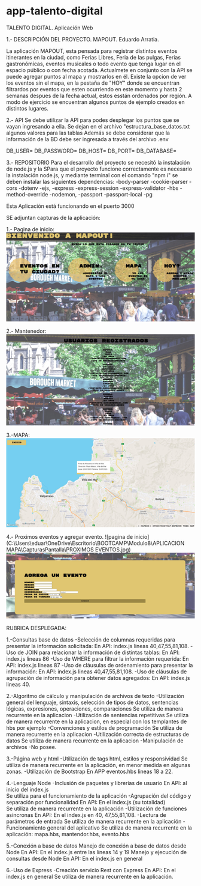 # app-talento-digital
TALENTO DIGITAL. Aplicación Web

1.- DESCRIPCIÓN DEL PROYECTO.
MAPOUT.
Eduardo Arratia.

La aplicación MAPOUT, esta pensada para registrar distintos eventos itinerantes en la ciudad, como Ferias Libres, Feria de las pulgas, Ferias gastronómicas, eventos musicales o todo evento que tenga lugar en el espacio público o con fecha acotada.
Actualmete en conjunto con la API se puede agregar puntos al mapa y mostrarlos en él.
Existe la opcion de ver los eventos sin el mapa, en la pestaña de "HOY" donde se encuentran filtrardos por eventos que esten ocurriendo en este momento y hasta 2 semanas despues de la fecha actual, estos esstán ordenados por región.
A modo de ejercicio se encuentran algunos puntos de ejemplo creados en distintos lugares.


2.- API
Se debe utilizar la API para podes desplegar los puntos que se vayan ingresando a ella.
Se dejan en el archivo "estructura_base_datos.txt algunos valores para las tablas
Además se debe considerar que la información de la BD debe ser ingresada a través del archivo .env

DB_USER=
DB_PASSWORD=
DB_HOST=
DB_PORT=
DB_DATABASE=


3.- REPOSITORIO
Para el desarrollo del proyecto se necesitó la instalación de node.js y la
SPara que el proyecto funcione correctamente es necesario la instalación node.js, y mediante terminal con el comando "npm i" se deben instalar las siguientes dependencias:
-body-parser
-cookie-parser
-cors
-dotenv
-ejs,
-express
-express-session
-express-validator
-hbs
-method-override
-nodemon,
-passport
-passport-local
-pg

Esta Aplicación está funcionando en el puerto 3000

SE adjuntan capturas de la aplicación:

1.- Pagina de inicio:
![pagina de inicio](https://github.com/EduardoArratia/app-talento-digital/blob/main/CapturasPantalla/MAPOUT%20READ%20ME.jpg)

2.- Mantenedor:
![pagina de inicio](https://github.com/EduardoArratia/app-talento-digital/blob/main/CapturasPantalla/usuarios%20registrados.jpg)

3.-MAPA:
![pagina de inicio](https://github.com/EduardoArratia/app-talento-digital/blob/main/CapturasPantalla/MAPA.jpg)

4.- Proximos eventos y agregar evento.
![pagina de inicio](C:\Users\eduar\OneDrive\Escritorio\BOOTCAMP\Modulo8\APLICACION MAPA\CapturasPantalla\PROXIMOS EVENTOS.jpg)
![pagina de inicio](https://github.com/EduardoArratia/app-talento-digital/blob/main/CapturasPantalla/agregarEvento.jpg)



RUBRICA DESPLEGADA:


1.-Consultas base de datos
-Selección de columnas requeridas para presentar la información solicitada:
En API: index.js lineas 40,47,55,81,108.
-Uso de JOIN para relacionar la información de distintas tablas:
En API: index.js lineas 86
-Uso de WHERE para filtrar la información requerida:
En API: index.js lineas 87
-Uso de cláusulas de ordenamiento para presentar la información:
En API: index.js lineas 40,47,55,81,108.
-Uso de cláusulas de agrupación de información para obtener datos agregados:
En API: index.js lineas 40.


2.-Algoritmo de cálculo y manipulación de archivos de texto
-Utilización general del lenguaje, sintaxis, selección de tipos de datos, sentencias lógicas, expresiones, operaciones, comparaciones
Se utiliza de manera recurrente en la aplicacion
-Utilización de sentencias repetitivas
Se utiliza de manera recurrente en la aplicacion, en especial con los templantes de hbs por ejemplo
-Convenciones y estilos de programación
Se utiliza de manera recurrente en la aplicacion
-Utilización correcta de estructuras de datos
Se utiliza de manera recurrente en la aplicacion
-Manipulación de archivos
-No posee.

3.-Página web y html
-Utilización de tags html, estilos y responsividad
Se utiliza de manera recurrente en la aplicación, en menor medida en algunas zonas.
-Utilización de Bootstrap
En APP eventos.hbs lineas 18 a 22.

4.-Lenguaje Node
-Inclusión de paquetes y librerías de usuario
En API: al inicio del index.js  
Se utiliza para el funcionamiento de la aplicación
-Agrupación del código y separación por funcionalidad
En API: En el index.js (su totalidad)  
Se utiliza de manera recurrente en la aplicación
-Utilización de funciones asíncronas
En API: En el index.js en 40, 47,55,81,108. 
-Lectura de parámetros de entrada
Se utiliza de manera recurrente en la aplicación
-Funcionamiento general del aplicativo
Se utiliza de manera recurrente en la aplicación: mapa.hbs, mantendor.hbs, evento.hbs

5.-Conexión a base de datos
Manejo de conexión a base de datos desde Node
En API: En el index.js entre las líneas 14 y 19
Manejo y ejecución de consultas desde Node
En API: En el index.js en general

6.-Uso de Express
-Creación servicio Rest con Express
En API: En el index.js en general
Se utiliza de manera recurrente en la aplicación.
